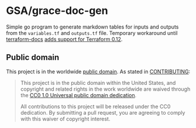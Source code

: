 # GSA/grace-doc-gen

Simple go program to generate markdown tables for inputs and outputs from the `variables.tf` and `outputs.tf` file.
Temporary workaround until [terraform-docs](segmentio/terraform-docs) [adds support for Terraform 0.12](https://github.com/segmentio/terraform-docs/issues/62).

## Public domain

This project is in the worldwide [public domain](LICENSE.md). As stated in [CONTRIBUTING](CONTRIBUTING.md):

> This project is in the public domain within the United States, and copyright and related rights in the work worldwide are waived through the [CC0 1.0 Universal public domain dedication](https://creativecommons.org/publicdomain/zero/1.0/).
>
> All contributions to this project will be released under the CC0 dedication. By submitting a pull request, you are agreeing to comply with this waiver of copyright interest.